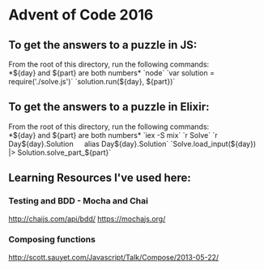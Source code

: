 # Advent of Code 2016

## To get the answers to a puzzle in JS:
From the root of this directory, run the following commands:  
*${day} and ${part} are both numbers*   
`node`  
`var solution = require('./solve.js')`  
`solution.run(${day}, ${part})`  

## To get the answers to a puzzle in Elixir:
From the root of this directory, run the following commands:  
*${day} and ${part} are both numbers*  
`iex -S mix`  
`r Solve`  
`r Day${day}.Solution`  
`alias Day${day}.Solution`  
`Solve.load_input(${day}) |> Solution.solve_part_${part}`


## Learning Resources I've used here:

### Testing and BDD - Mocha and Chai
http://chaijs.com/api/bdd/
https://mochajs.org/

### Composing functions
http://scott.sauyet.com/Javascript/Talk/Compose/2013-05-22/
